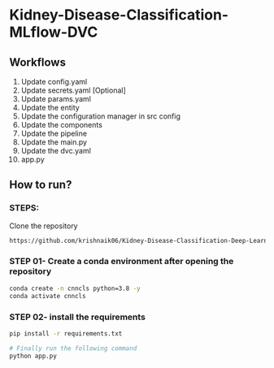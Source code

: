 # Kidney-Disease-Classification-MLflow-DVC

## Workflows

1. Update config.yaml
2. Update secrets.yaml [Optional]
3. Update params.yaml
4. Update the entity
5. Update the configuration manager in src config
6. Update the components
7. Update the pipeline
8. Update the main.py
9. Update the dvc.yaml
10. app.py

## How to run?

### STEPS:

Clone the repository

```bash
https://github.com/krishnaik06/Kidney-Disease-Classification-Deep-Learning-Project
```

### STEP 01- Create a conda environment after opening the repository

```bash
conda create -n cnncls python=3.8 -y
conda activate cnncls
```

### STEP 02- install the requirements

```bash
pip install -r requirements.txt
```

```bash
# Finally run the following command
python app.py
```
